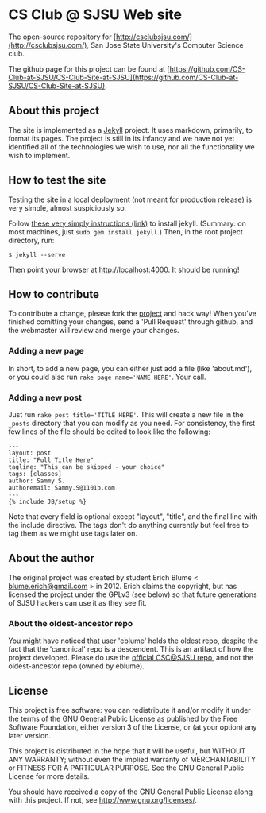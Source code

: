 # CS Club @ SJSU Web site

The open-source repository for [http://csclubsjsu.com/](http://csclubsjsu.com/), San Jose State University's Computer Science club.

The github page for this project can be found at [https://github.com/CS-Club-at-SJSU/CS-Club-Site-at-SJSU](https://github.com/CS-Club-at-SJSU/CS-Club-Site-at-SJSU).

## About this project

The site is implemented as a [Jekyll](http://jekyllrb.com/) project. It uses markdown, primarily, to format its pages. The project is still in its infancy and we have not yet identified all of the technologies we wish to use, nor all the functionality we wish to implement.

## How to test the site

Testing the site in a local deployment (not meant for production release) is very simple, almost suspiciously so.

Follow [these very simply instructions (link)](https://github.com/mojombo/jekyll/wiki/install) to install jekyll. (Summary: on most machines, just `sudo gem install jekyll`.) Then, in the root project directory, run:

    $ jekyll --serve

Then point your browser at [http://localhost:4000](http://localhost:4000). It should be running!

## How to contribute

To contribute a change, please fork the [project](https://github.com/CS-Club-at-SJSU/CS-Club-Site-at-SJSU) and hack way! When you've finished comitting your changes, send a 'Pull Request' through github, and the webmaster will review and merge your changes.

### Adding a new page

In short, to add a new page, you can either just add a file (like 'about.md'),
or you could also run `rake page name='NAME HERE'`. Your call.

### Adding a new post

Just run `rake post title='TITLE HERE'`. This will create a new file in the `_posts` directory that you can modify as you need. For consistency, the first few lines of the file should be edited to look like the following:

    ---
    layout: post
    title: "Full Title Here"
    tagline: "This can be skipped - your choice"
    tags: [classes]
    author: Sammy S.
    authoremail: Sammy.S@1101b.com
    ---
    {% include JB/setup %}


Note that every field is optional except "layout", "title", and the final line with the include directive. The tags don't do anything currently but feel free to tag them as we might use tags later on.

## About the author

The original project was created by student Erich Blume
< [blume.erich@gmail.com](mailto:blume.erich@gmail.com) > in 2012. Erich claims
the copyright, but has licensed the project under the GPLv3 (see below) so that
future generations of SJSU hackers can use it as they see fit.

### About the oldest-ancestor repo

You might have noticed that user 'eblume' holds the oldest repo, despite the fact that the 'canonical' repo is a descendent. This is an artifact of how the project developed. Please do use the [official CSC@SJSU repo](https://github.com/CS-Club-at-SJSU/CS-Club-Site-at-SJSU), and not the oldest-ancestor repo (owned by eblume).

## License

This project is free software: you can redistribute it and/or modify
it under the terms of the GNU General Public License as published by
the Free Software Foundation, either version 3 of the License, or
(at your option) any later version.

This project is distributed in the hope that it will be useful,
but WITHOUT ANY WARRANTY; without even the implied warranty of
MERCHANTABILITY or FITNESS FOR A PARTICULAR PURPOSE.  See the
GNU General Public License for more details.

You should have received a copy of the GNU General Public License
along with this project.  If not, see <http://www.gnu.org/licenses/>.


